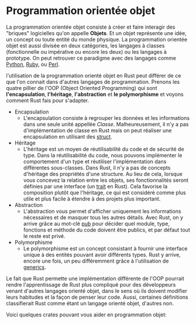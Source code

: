 # Programmation orientée objet

La programmation orientée objet consiste à créer et faire interagir des "briques" logicielles qu'on appelle **Objets**. Et un objet représente une idée, un concept ou toute entité du monde physique. La programmation orientée objet est aussi divisée en deux catégories, les langages à classes (fonctionnelle ou impérative ou encore les deux) ou les langages à prototype. On peut retrouver ce paradigme avec des langages comme [Python](https://en.wikipedia.org/wiki/Python_(programming_language)), [Ruby](https://en.wikipedia.org/wiki/Ruby_(programming_language)), ou [Perl](https://en.wikipedia.org/wiki/Perl).

l'utilisation de la programmation orienté objet en Rust peut différer de ce que l'on connait dans d'autres langages de programmation. Prenons les quatre pillier de l'OOP (Object Oriented Programming) qui sont **l'encapsulation**, **l'héritage**, **l'abstraction** et **le polymorphisme** et voyons comment Rust fais pour s'adapter.

* Encapsulation
  * L'encapsulation consiste à regrouper les données et les informations dans une seule unité appellée *Classe*. Malheureusement, il n'y a pas d'implémentation de classe en Rust mais on peut réaliser une encapsulation en utilisant des [struct](https://doc.rust-lang.org/std/keyword.struct.html).
* Héritage
  * L'héritage est un moyen de réutilisabilité du code et de sécurité de type. Dans la réutilisabilité du code, nous pouvons implémenter le comportement d'un type et réutiliser l'implémentation dans différentes sous-classes. Dans Rust, il n'y a pas de concepts d'héritage des propriétés d'une structure. Au lieu de cela, lorsque vous concevez la relation entre les objets, ses fonctionnalités seront définies par une interface (un [trait](https://doc.rust-lang.org/book/ch10-02-traits.html) en Rust). Cela favorise la composition plutôt que l'héritage, ce qui est considéré comme plus utile et plus facile à étendre à des projets plus important.
* Abstraction
  * L'abstraction vous permet d'afficher uniquement les informations nécessaires et de masquer tous les autres détails. Avec Rust, on y arrive grâce au mot-clé [pub](https://doc.rust-lang.org/nightly/std/keyword.pub.html) pour décider quel module, type, fonctions et méthode du code doivent être publics, et par défaut tout le reste est privé.
* Polymorphisme
  * Le polymorphisme est un concept consistant à fournir une interface unique à des entités pouvant avoir différents types. Rust y arrive, encore une fois, un peu différemment grâce à l'utilisation de [generics](https://doc.rust-lang.org/book/ch10-00-generics.html).

Le fait que Rust permette une implémentation différente de l'OOP pourrait rendre l'apprentissage de Rust plus compliqué pour des développeurs venant d'autres langages orienté objet, dans le sens où ils doivent modifier leurs habitudes et la façon de penser leur code. Aussi, certaines définitions classifierait Rust comme étant un langage orienté objet, d'autres non.

Voici quelques crates pouvant vous aider en programmation objet:

